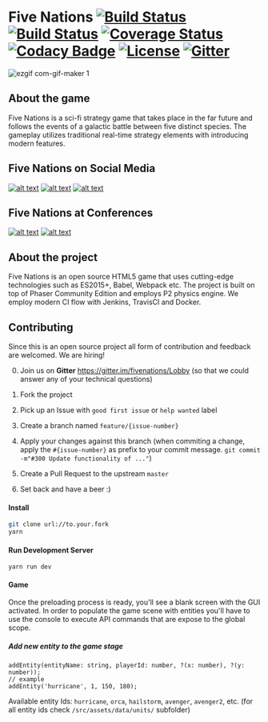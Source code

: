 # Five Nations [![Build Status](https://travis-ci.org/vbence86/fivenations.svg?branch=master)](https://travis-ci.org/vbence86/fivenations) [![Build Status](https://semaphoreci.com/api/v1/vbence86/fivenations/branches/master/badge.svg)](https://semaphoreci.com/vbence86/fivenations) [![Coverage Status](https://coveralls.io/repos/github/vbence86/fivenations/badge.svg?branch=master)](https://coveralls.io/github/vbence86/fivenations?branch=master) [![Codacy Badge](https://api.codacy.com/project/badge/Grade/935f2ebf03654b0a9537d4cc7c4bcd1f)](https://www.codacy.com/app/vbence86/fivenations?utm_source=github.com&amp;utm_medium=referral&amp;utm_content=vbence86/fivenations&amp;utm_campaign=Badge_Grade) [![License](https://img.shields.io/badge/license-MIT-blue.svg)](LICENSE) [![Gitter](https://img.shields.io/gitter/room/fivenations/Lobby.svg?maxAge=2592000)](https://gitter.im/fivenations/Lobby?utm_source=share-link&utm_medium=link&utm_campaign=share-link)

![ezgif com-gif-maker 1](https://user-images.githubusercontent.com/6104164/32551083-9db99ed6-c48f-11e7-979f-e43a11a52f40.gif)

## About the game
Five Nations is a sci-fi strategy game that takes place in the far future and follows the events of a galactic battle between five distinct species. The gameplay utilizes traditional real-time strategy elements with introducing modern features.

## Five Nations on Social Media
[![alt text][1.1]][1] [![alt text][2.1]][2] [![alt text][3.1]][3]

[1.1]: http://i.picresize.com/images/2017/11/08/SxV2s.png (twitter icon with padding)
[2.1]: http://www.ifes.org/sites/all/themes/ifes/images/facebook-icon.png (facebook icon with padding)
[3.1]: http://i.picresize.com/images/2017/11/08/dXjsQ.png (facebook icon with padding)

[1]: http://www.twitter.com/vbence86
[2]: http://www.facebook.com/fivenationsthegame
[3]: http://www.instagram.com/fivenationsthegame

## Five Nations at Conferences
[![alt text][4.1]][4] [![alt text][5.1]][5] 

[4.1]: https://pbs.twimg.com/media/DSpGPrbW4AAIXGu.jpg

[5.1]: https://www.berlinbalticnordic.net/wp-content/uploads/2017/12/WhiteNightsPrague.jpg

[4]: https://gamedev.ee/
[5]: https://wnconf.com/en

## About the project
Five Nations is an open source HTML5 game that uses cutting-edge  technologies such as ES2015+, Babel, Webpack etc. The project is built on top of Phaser Community Edition and employs P2 physics engine. We employ modern CI flow with Jenkins, TravisCI and Docker. 

## Contributing
Since this is an open source project all form of contribution and feedback are welcomed. We are hiring!

0. Join us on **Gitter** https://gitter.im/fivenations/Lobby (so that we could answer any of your technical questions)
1. Fork the project
2. Pick up an Issue with `good first issue` or `help wanted` label
3. Create a branch named `feature/{issue-number}`
4. Apply your changes against this branch (when commiting a change, apply the `#{issue-number}` as prefix to your commit message. `git commit -m"#300 Update functionality of ..."`)
   
5. Create a Pull Request to the upstream `master`
6. Set back and have a beer :)

#### Install
```bash
git clone url://to.your.fork
yarn
```

#### Run Development Server
```
yarn run dev
```
#### Game 
Once the preloading process is ready, you'll see a blank screen with the GUI activated. In order to populate the game scene with entities you'll have to use the console to execute API commands that are expose to the global scope. 

##### Add new entity to the game stage
``` 
addEntity(entityName: string, playerId: number, ?(x: number), ?(y: number)); 
// example
addEntity('hurricane', 1, 150, 180);
```
Available entity Ids:
`hurricane`, `orca`, `hailstorm`, `avenger`, `avenger2`, etc. 
(for all entity ids check `/src/assets/data/units/` subfolder)
